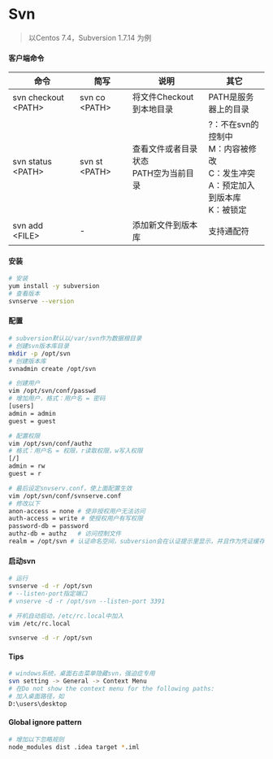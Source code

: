 # Svn

> 以Centos 7.4，Subversion 1.7.14 为例  

#### 客户端命令

| 命令 | 简写 | 说明 | 其它 |
|---|---|---|--|
| svn checkout &#60;PATH&#62; | svn co &#60;PATH&#62; | 将文件Checkout到本地目录 | PATH是服务器上的目录 |
| svn status &#60;PATH&#62; | svn st &#60;PATH&#62; | <div>查看文件或者目录状态</div><div>PATH空为当前目录</div> | <div>?：不在svn的控制中</div><div>M：内容被修改</div><div>C：发生冲突</div><div>A：预定加入到版本库</div><div>K：被锁定</div> |
| svn add &#60;FILE&#62; | - | 添加新文件到版本库 | 支持通配符 |

#### 安装

```bash
# 安装
yum install -y subversion
# 查看版本
svnserve --version
```

#### 配置

```bash
# subversion默认以/var/svn作为数据根目录
# 创建svn版本库目录
mkdir -p /opt/svn
# 创建版本库
svnadmin create /opt/svn

# 创建用户
vim /opt/svn/conf/passwd
# 增加用户，格式：用户名 = 密码
[users]
admin = admin
guest = guest

# 配置权限
vim /opt/svn/conf/authz
# 格式：用户名 = 权限，r读取权限，w写入权限
[/]
admin = rw
guest = r

# 最后设定snvserv.conf，使上面配置生效
vim /opt/svn/conf/svnserve.conf
# 修改以下
anon-access = none # 使非授权用户无法访问
auth-access = write # 使授权用户有写权限
password-db = password
authz-db = authz   # 访问控制文件
realm = /opt/svn # 认证命名空间，subversion会在认证提示里显示，并且作为凭证缓存的关键字。
```

#### 启动svn

```bash
# 运行
svnserve -d -r /opt/svn
# --listen-port指定端口
# vnserve -d -r /opt/svn --listen-port 3391

# 开机自动启动，/etc/rc.local中加入
vim /etc/rc.local

svnserve -d -r /opt/svn
```

#### Tips

```bash
# windows系统，桌面右击菜单隐藏svn，强迫症专用
svn setting -> General -> Context Menu
# 在Do not show the context menu for the following paths:
# 加入桌面路径，如
D:\users\desktop
```

#### Global ignore pattern

```bash
# 增加以下忽略规则
node_modules dist .idea target *.iml
```